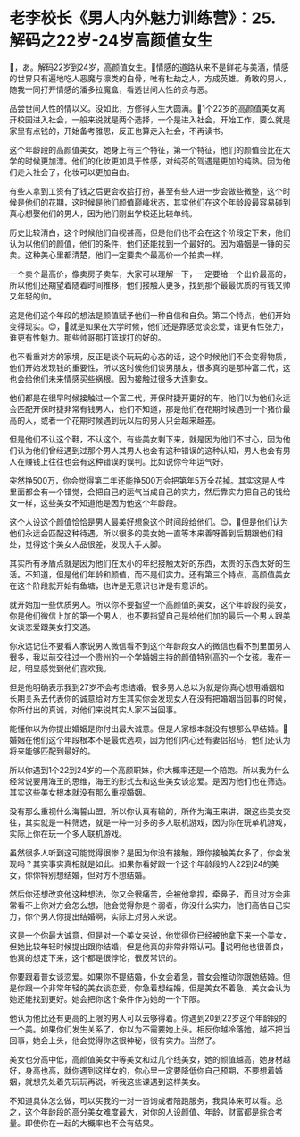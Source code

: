 # 老李校长《男人内外魅力训练营》：25.解码之22岁-24岁高颜值女生

🎼，あ。解码22岁到24岁，高颜值女生。🎼情感的道路从来不是鲜花与美酒，情感的世界只有遍地吃人恶魔与凛类的白骨，唯有杜劫之人，方成英雄。勇敢的男人，随我一同打开情感的潘多拉魔盒，看透世间人性的贪与恶。

品尝世间人性的情以义。没如此，方修得人生大圆满。🎼1个22岁的高颜值美女离开校园进入社会，一般来说就是两个选择，一个是进入社会，开始工作，要么就是家里有点钱的，开始备考雅思，反正也算走入社会，不再读书。

这个年龄段的高颜值美女，她身上有三个特征，第一个特征，他们的颜值会比在大学的时候更加漂。他们的化妆更加具于性感，对纯芬的驾遇是更加的纯熟。因为他们走入社会了，化妆可以更加自由。

有些人拿到工资有了钱之后更会收拾打扮，甚至有些人进一步会做些微整，这个时候是他们的花期，这时候是他们颜值巅峰状态，其实他们在这个年龄段最容易碰到真心想娶他们的男人，因为他们刚出学校还比较单纯。

历史比较清白，这个时候他们自视甚高，但是他们也不会在这个阶段定下来，他们认为以他们的颜值，他们的条件，他们还能找到一个最好的。因为婚姻是一锤的买卖。这种美心里都清楚，他们一定要卖个最高价一个拍卖一样。

一个卖个最高价，像卖房子卖车，大家可以理解一下，一定要给一个出价最高的，所以他们还期望着随着时间推移，他们接触人更多，找到那个最最优质的有钱又帅又年轻的帅。

这是他们这个年段的想法是颜值赋予他们一种自信和自负。第二个特点，他们开始变得现实。😊，🎼就是如果在大学时候，他们还是靠感觉谈恋爱，谁更有性张力，谁更有性魅力。那些帅哥那打篮球打的好的。

也不看重对方的家境，反正是谈个玩玩的心态的话，这个时候他们不会变得物质，他们开始发现钱的重要性，所以这时候他们谈男朋友，很多真的是那种富二代，这也会给他们未来情感买些祸根。因为接触过很多大连剩女。

他们都是在很早时候接触过一个富二代，开保时捷开更好的车。他们以为他们永远会匹配开保时捷非常有钱男人，他们不知道，那是他们在花期时候遇到一个猪价最高的人，或者一个花期时候遇到玩以后的男人只会越来越差。

但是他们不认这个鞋，不认这个。有些美女剩下来，就是因为他们不甘心，因为他们认为他们曾经遇到过那个男人其男人也会有这种错误的这种认知，男人也会有男人在赚钱上往往也会有这种错误的误判。比如说你今年运气好。

突然挣500万，你会觉得第二年还能挣500万会把第年5万全花掉。其实这是人性里面都会有一个错觉，会把自己的运气当成自己的实力，然后靠实力把自己的钱给女一样，这些美女不知道他是因为他这个年龄段。

这个人设这个颜值恰恰是男人最美好想象这个时间段给他们。😊，🎼但是他们认为他们永远会匹配这种待遇，所以很多的美女她一直等本来善呀善到后期跟他们相处，觉得这个美女人品很差，发现大手大脚。

其实所有矛盾点就是因为他们在太小的年纪接触太好的东西，太贵的东西太好的生活。不知道，但是他们年龄和颜值，而不是们实力。还有第三个特点，高颜值美女在这个阶段就开始有鱼塘，也许是无意识也许是有意识的。

就开始加一些优质男人。所以你不要指望一个高颜值的美女，这个年龄段的美女，你是他们微信上加的第一个男人，也不要指望自己是给他们加的最后一个男人跟美女谈恋爱跟美女打交道。

你永远记住不要看人家说男人微信看不到这个年龄段女人的微信也看不到里面男人很多，我以前交往过一个贵州的一个学婚姻主持的颜值特别高的一个女孩。我在一起，明显感觉到他们喜欢我。

但是他明确表示我到27岁不会考虑结婚。很多男人总以为就是你真心想用婚姻和长期关系去代表你的诚意给对方生其实你会发现女人在没有把婚姻当回事的时候，你所付出的真诚，对他们来说其实人家不当回事。

能懂你以为你提出婚姻是你付出最大诚意。但是人家根本就没有想那么早结婚。🎼婚姻在他们这个年段根本不是最优选项，因为他们内心还有妻侣招马，他们还认为将来能够匹配到最好的。

所以你遇到1个22到24岁的一个高颜职妹，你大概率还是一个陪跑。所以我为什么经常说要用海王的思维，海王的形式去和这些美女谈恋爱。是因为他们也在筛选。其实这些美女根本就没有那么重视婚姻。

没有那么重视什么海誓山盟，所以你认真有输的，所作为海王来讲，跟这些美女交往，其实就是一种筛选，就是一种一对多的多人联机游戏，因为你在玩单机游戏，实际上你在玩一个多人联机游戏。

虽然很多人听到这可能觉得很惨？是因为你没有接触，跟你接触美女多了，你会发现吗？其实事实真相就是如此。如果你看好跟一个这个年龄段的人22到24的美女，你你特别想结婚，但对方不想结婚。

然后你还想改变他这种想法，你又会很痛苦，会被他拿捏，牵鼻子，而且对方会非常看不上你对方会怎么想，他会觉得你是个弱者，你没什么实力，他们高估自己实力，你个男人你提出结婚啊，实际上对男人来说。

这是一个你最大诚意，但是对一个美女来说，他觉得你已经被他拿下来一个美女，但她比较年轻时候提出跟你结婚，但是他真的非常非常认可。🎼说明他也很善良，他真的想定下来，这个都是很悖论，很反常识的。

你要跟着普女谈恋爱。如果你不提结婚，仆女会着急，普女会推动你跟她结婚。但是你跟一个非常年轻的美女谈恋爱，你急着想结婚，但是美女不着急，美女会认为她还能找到更好。她会把你这个条件作为她的一个下限。

他认为他比还有更高的上限的男人可以去够得着。你遇到20到22岁这个年龄段的一个美。如果你们发生关系了，你以为不需要她上头。相反你越冷落她，越不把当回事，她会上头，他会觉得你这很神秘，很有实力。当然了。

美女也分高中低，高颜值美女中等美女和过几个线美女，她的颜值越高，她身材越好，身高也高，就你遇到这样女的，你心里一定要降低你自己预期，不要想着婚姻，就想先处着先玩玩再说，听我这些课遇到这样美女。

不知道具体怎么做，可以买我的一对一咨询或者陪跑服务，我具体来可以看。总之，这个年龄段的高分美女难度最大，对你的人设颜值、年龄，财富都是综合考量。即使你在一起的大概率也不会有结果。

